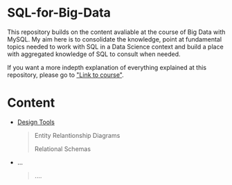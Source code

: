 # SQL-for-Big-Data

This repository builds on the content avaliable at the course of Big Data with MySQL. My aim here is to consolidate the knowledge, point at fundamental topics needed to work with SQL in a Data Science context and build a place with aggregated knowledge of SQL to consult when needed.

If you want a more indepth explanation of everything explained at this repository, please go to ["Link to course"](https://www.coursera.org/learn/analytics-mysql).

# Content

- [Design Tools](https://github.com/Renatochaz/SQL-for-big-data/blob/master/design_tools.ipynb)

  > Entity Relantionship Diagrams
  >
  > Relational Schemas
  
- ...

  > ....
  
